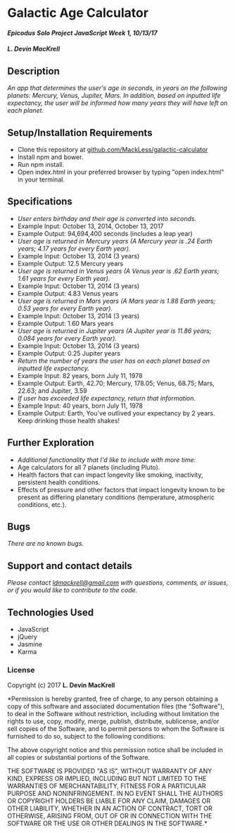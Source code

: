 # Galactic Age Calculator

#### _Epicodus Solo Project JavaScript Week 1, 10/13/17_

#### _**L. Devin MacKrell**_

## Description

_An app that determines the user's age in seconds, in years on the following planets: Mercury, Venus, Jupiter, Mars. In addition, based on inputted life expectancy, the user will be informed how many years they will have left on each planet._

## Setup/Installation Requirements

* Clone this repository at [github.com/MackLess/galactic-calculator](https://github.com/MacKLess/galactic-calculator.git)
* Install npm and bower.
* Run npm install.
* Open index.html in your preferred browser by typing "open index.html" in your terminal.

## Specifications

* _User enters birthday and their age is converted into seconds._
* Example Input: October 13, 2014, October 13, 2017
* Example Output: 94,694,400 seconds (includes a leap year)
* _User age is returned in Mercury years (A Mercury year is .24 Earth years; 4.17 years for every Earth year)._
* Example Input: October 13, 2014 (3 years)
* Example Output: 12.5 Mercury years
* _User age is returned in Venus years (A Venus year is .62 Earth years; 1.61 years for every Earth year)._
* Example Input: October 13, 2014 (3 years)
* Example Output: 4.83 Venus years
* _User age is returned in Mars years (A Mars year is 1.88 Earth years; 0.53 years for every Earth year)._
* Example Input: October 13, 2014 (3 years)
* Example Output: 1.60 Mars years
* _User age is returned in Jupiter years (A Jupiter year is 11.86 years; 0.084 years for every Earth year)._
* Example Input: October 13, 2014 (3 years)
* Example Output: 0.25 Jupiter years
* _Return the number of years the user has on each planet based on inputted life expectancy._
* Example Input: 82 years, born July 11, 1978
* Example Output: Earth, 42.70; Mercury, 178.05; Venus, 68.75; Mars, 22.63; and Jupiter, 3.59
* _If user has exceeded life expectancy, return that information._
* Example Input: 40 years, born July 11, 1978
* Example Output: Earth, You've outlived your expectancy by 2 years. Keep drinking those health shakes!

## Further Exploration

* _Additional functionality that I'd like to include with more time:_
* Age calculators for all 7 planets (including Pluto).
* Health factors that can impact longevity like smoking, inactivity, persistent health conditions.
* Effects of pressure and other factors that impact longevity known to be present as differing planetary conditions (temperature, atmospheric conditions, etc.).

## Bugs

_There are no known bugs._

## Support and contact details

_Please contact [ldmackrell@gmail.com](mailto:ldmackrell@gmail.com) with questions, comments, or issues, or if you would like to contribute to the code._

## Technologies Used

* JavaScript
* jQuery
* Jasmine
* Karma

### License

Copyright (c) 2017 **L. Devin MacKrell**

*Permission is hereby granted, free of charge, to any person obtaining a copy
of this software and associated documentation files (the "Software"), to deal
in the Software without restriction, including without limitation the rights
to use, copy, modify, merge, publish, distribute, sublicense, and/or sell
copies of the Software, and to permit persons to whom the Software is
furnished to do so, subject to the following conditions:

The above copyright notice and this permission notice shall be included in all
copies or substantial portions of the Software.

THE SOFTWARE IS PROVIDED "AS IS", WITHOUT WARRANTY OF ANY KIND, EXPRESS OR
IMPLIED, INCLUDING BUT NOT LIMITED TO THE WARRANTIES OF MERCHANTABILITY,
FITNESS FOR A PARTICULAR PURPOSE AND NONINFRINGEMENT. IN NO EVENT SHALL THE
AUTHORS OR COPYRIGHT HOLDERS BE LIABLE FOR ANY CLAIM, DAMAGES OR OTHER
LIABILITY, WHETHER IN AN ACTION OF CONTRACT, TORT OR OTHERWISE, ARISING FROM,
OUT OF OR IN CONNECTION WITH THE SOFTWARE OR THE USE OR OTHER DEALINGS IN THE
SOFTWARE.*
